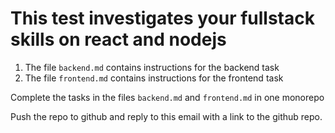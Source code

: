 # This test investigates your fullstack skills on react and nodejs

1. The file `backend.md` contains instructions for the backend task
2. The file `frontend.md` contains instructions for the frontend task

Complete the tasks in the files `backend.md` and `frontend.md` in one monorepo

Push the repo to github and reply to this email with a link to the github repo.
